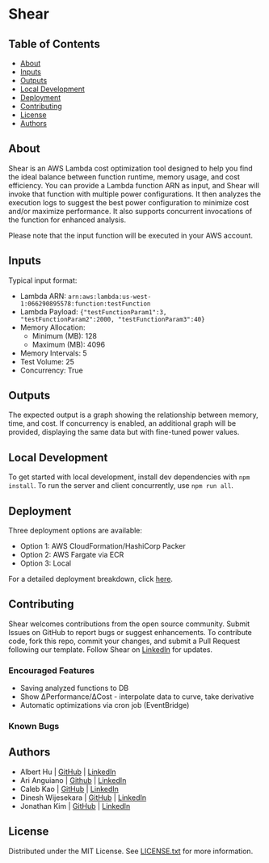 # Shear

## Table of Contents

- [About](#about)
- [Inputs](#inputs)
- [Outputs](#outputs)
- [Local Development](#local-development)
- [Deployment](#deployment)
- [Contributing](#contributing)
- [License](#license)
- [Authors](#authors)

## About

Shear is an AWS Lambda cost optimization tool designed to help you find the ideal balance between function runtime, memory usage, and cost efficiency. You can provide a Lambda function ARN as input, and Shear will invoke that function with multiple power configurations. It then analyzes the execution logs to suggest the best power configuration to minimize cost and/or maximize performance. It also supports concurrent invocations of the function for enhanced analysis.

Please note that the input function will be executed in your AWS account.

## Inputs

Typical input format:

- Lambda ARN: `arn:aws:lambda:us-west-1:066290895578:function:testFunction`
- Lambda Payload: `{"testFunctionParam1":3, "testFunctionParam2":2000, "testFunctionParam3":40}`
- Memory Allocation:
  - Minimum (MB): 128
  - Maximum (MB): 4096
- Memory Intervals: 5
- Test Volume: 25
- Concurrency: True

## Outputs

The expected output is a graph showing the relationship between memory, time, and cost.
If concurrency is enabled, an additional graph will be provided, displaying the same data but with fine-tuned power values.

## Local Development

To get started with local development, install dev dependencies with `npm install`. To run the server and client concurrently, use `npm run all`.

## Deployment

Three deployment options are available:

- Option 1: AWS CloudFormation/HashiCorp Packer
- Option 2: AWS Fargate via ECR
- Option 3: Local

For a detailed deployment breakdown, click [here](DEPLOYMENT.md).

## Contributing

Shear welcomes contributions from the open source community. Submit Issues on GitHub to report bugs or suggest enhancements. To contribute code, fork this repo, commit your changes, and submit a Pull Request following our template. Follow Shear on [LinkedIn](https://www.linkedin.com/company/shearlambda) for updates.

### Encouraged Features

- Saving analyzed functions to DB
- Show ΔPerformance/ΔCost - interpolate data to curve, take derivative
- Automatic optimizations via cron job (EventBridge)

### Known Bugs

## Authors

- Albert Hu | [GitHub](https://github.com/albhu24) | [LinkedIn](https://www.linkedin.com/in/hu-albert/)
- Ari Anguiano | [Github](https://github.com/crispulum) | [LinkedIn](https://www.linkedin.com/in/ari-anguiano)
- Caleb Kao | [GitHub](https://github.com/caleb-kao) | [LinkedIn](https://www.linkedin.com/in/calebkao/)
- Dinesh Wijesekara | [GitHub](https://github.com/Dwijesek) | [LinkedIn](https://www.linkedin.com/in/dinesh-wijesekara-a14b96251/)
- Jonathan Kim | [GitHub](https://github.com/jonbingkim) | [LinkedIn](https://www.linkedin.com/in/jonbkim)

## License

Distributed under the MIT License. See [LICENSE.txt](LICENSE.txt) for more information.
